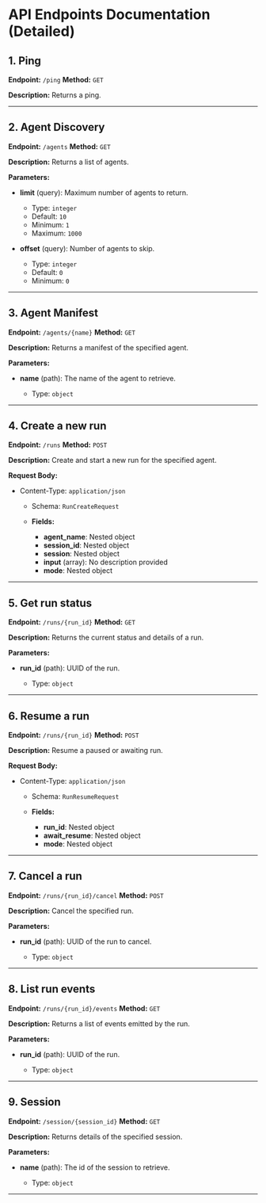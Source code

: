 # API Endpoints Documentation (Detailed)

## 1. Ping

**Endpoint:** `/ping`
**Method:** `GET`

**Description:** Returns a ping.

---

## 2. Agent Discovery

**Endpoint:** `/agents`
**Method:** `GET`

**Description:** Returns a list of agents.

**Parameters:**

- **limit** (query): Maximum number of agents to return.

    - Type: `integer`
    - Default: `10`
    - Minimum: `1`
    - Maximum: `1000`

- **offset** (query): Number of agents to skip.

    - Type: `integer`
    - Default: `0`
    - Minimum: `0`

---

## 3. Agent Manifest

**Endpoint:** `/agents/{name}`
**Method:** `GET`

**Description:** Returns a manifest of the specified agent.

**Parameters:**

- **name** (path): The name of the agent to retrieve.

    - Type: `object`

---

## 4. Create a new run

**Endpoint:** `/runs`
**Method:** `POST`

**Description:** Create and start a new run for the specified agent.

**Request Body:**

- Content-Type: `application/json`
    - Schema: `RunCreateRequest`

    - **Fields:**

        * **agent_name**: Nested object
        * **session_id**: Nested object
        * **session**: Nested object
        * **input** (array): No description provided
        * **mode**: Nested object

---

## 5. Get run status

**Endpoint:** `/runs/{run_id}`
**Method:** `GET`

**Description:** Returns the current status and details of a run.

**Parameters:**

- **run_id** (path): UUID of the run.

    - Type: `object`

---

## 6. Resume a run

**Endpoint:** `/runs/{run_id}`
**Method:** `POST`

**Description:** Resume a paused or awaiting run.

**Request Body:**

- Content-Type: `application/json`
    - Schema: `RunResumeRequest`

    - **Fields:**

        * **run_id**: Nested object
        * **await_resume**: Nested object
        * **mode**: Nested object

---

## 7. Cancel a run

**Endpoint:** `/runs/{run_id}/cancel`
**Method:** `POST`

**Description:** Cancel the specified run.

**Parameters:**

- **run_id** (path): UUID of the run to cancel.

    - Type: `object`

---

## 8. List run events

**Endpoint:** `/runs/{run_id}/events`
**Method:** `GET`

**Description:** Returns a list of events emitted by the run.

**Parameters:**

- **run_id** (path): UUID of the run.

    - Type: `object`

---

## 9. Session

**Endpoint:** `/session/{session_id}`
**Method:** `GET`

**Description:** Returns details of the specified session.

**Parameters:**

- **name** (path): The id of the session to retrieve.

    - Type: `object`

---

